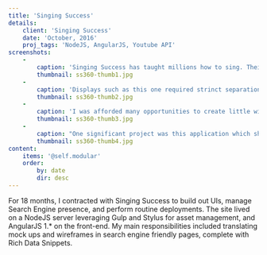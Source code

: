 ```yaml
---
title: 'Singing Success'
details:
    client: 'Singing Success'
    date: 'October, 2016'
    proj_tags: 'NodeJS, AngularJS, Youtube API'
screenshots:
    -
        caption: 'Singing Success has taught millions how to sing. Their site contained many product pages like this one that required unique search engine enhancements.'
        thumbnail: ss360-thumb1.jpg
    -
        caption: 'Displays such as this one required strinct separation between content and presentation so that the UI could change quickly if the companyy decided to launch a sale.'
        thumbnail: ss360-thumb2.jpg
    -
        caption: 'I was afforded many opportunities to create little widgets, such as this countdown, which used AngularJS.'
        thumbnail: ss360-thumb3.jpg
    -
        caption: "One significant project was this application which showcased 10 videos that highlighted various \"lesson previews\". You could view any single video but viewing additional videos required signing up for the companys newsletter.\r\n\r\nThe application was a single page app, with each video having its own route. Each video was displayed via the Youtube API."
        thumbnail: ss360-thumb4.jpg
content:
    items: '@self.modular'
    order:
        by: date
        dir: desc
---
```


For 18 months, I contracted with Singing Success to build out UIs, manage Search Engine presence, and perform routine deployments. The site lived on a NodeJS server leveraging Gulp and Stylus for asset management, and AngularJS 1.* on the front-end. My main responsibilities included translating mock ups and wireframes in search engine friendly pages, complete with Rich Data Snippets.